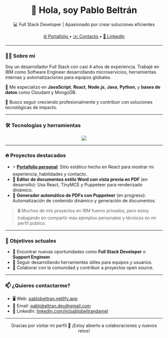<h1 align="center">👋 Hola, soy Pablo Beltrán</h1>
<p align="center">💻 Full Stack Developer | Apasionado por crear soluciones eficientes</p>

<p align="center">
  <a href="https://pablobeltran.netlify.app" target="_blank">
    🌐 Portafolio
  </a> •
  <a href="mailto:pablobeltran.dev@gmail.com">
    ✉️ Contacto
  </a> •
  <a href="https://www.linkedin.com/in/pabloxbeltran/" target="_blank">
    💼 LinkedIn
  </a>
</p>

---

### 🧑‍💻 Sobre mí

Soy un desarrollador Full Stack con casi 4 años de experiencia. Trabajé en IBM como Software Engineer desarrollando microservicios, herramientas internas y automatizaciones para equipos globales.

🧠 Me especializo en **JavaScript**, **React**, **Node.js**, **Java**, **Python**, y **bases de datos** como Cloudant y MongoDB.

🚀 Busco seguir creciendo profesionalmente y contribuir con soluciones tecnológicas de impacto.

---

### 🛠️ Tecnologías y herramientas

<p align="center">
  <img src="https://skillicons.dev/icons?i=js,ts,react,nodejs,express,java,python,mongodb,mysql,tailwind,html,css,docker,git" />
</p>

---

### 🔥 Proyectos destacados

- ⚡ [**Portafolio personal**](https://pablobeltran.netlify.app): Sitio estático hecho en React para mostrar mi experiencia, habilidades y contacto.
- 📝 **Editor de documentos estilo Word con vista previa en PDF** (en desarrollo): Usa React, TinyMCE y Puppeteer para renderizado dinámico.
- 🧾 **Generador automático de PDFs con Puppeteer** (en progreso): Automatización de contenido dinámico y generación de documentos.

> 🔒 Muchos de mis proyectos en IBM fueron privados, pero estoy trabajando en compartir más ejemplos personales y técnicos en mi perfil público.

---

### 🎯 Objetivos actuales

- 💼 Encontrar nuevas oportunidades como **Full Stack Developer** o **Support Engineer**.
- 🌱 Seguir desarrollando herramientas útiles para equipos y usuarios.
- 🤝 Colaborar con la comunidad y contribuir a proyectos open source.

---

### 📫 ¿Quieres contactarme?

- 🖥️ Web: [pablobeltran.netlify.app](https://pablobeltran.netlify.app)
- 📧 Email: [pablobeltran.dev@gmail.com](mailto:pablobeltran.dev@gmail.com)
- 💼 LinkedIn: [linkedin.com/in/pablobeltrandaniel](https://www.linkedin.com/in/pablobeltrandaniel)

---

<p align="center">
  Gracias por visitar mi perfil 🙌 ¡Estoy abierto a colaboraciones y nuevos retos!
</p>
